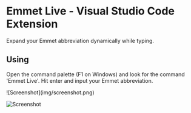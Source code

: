 # Emmet Live - Visual Studio Code Extension

Expand your Emmet abbreviation dynamically while typing.

## Using

Open the command palette (F1 on Windows) and look for the command 'Emmet Live'. Hit enter and input your Emmet abbreviation.

\!\[Screenshot\]\(img/screenshot.png\)

![Screenshot](https://raw.githubusercontent.com/semeniuk/vscode-emmet-live/master/img/screenshot.png)